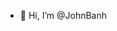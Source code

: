- 👋 Hi, I’m @JohnBanh

<!---
JohnBanh/JohnBanh is a ✨ special ✨ repository because its `README.md` (this file) appears on your GitHub profile.
You can click the Preview link to take a look at your changes.
--->
